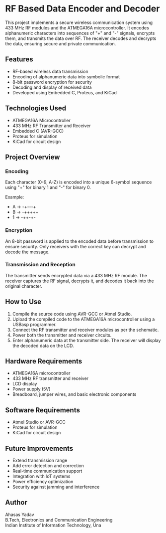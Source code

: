 # RF Based Data Encoder and Decoder

This project implements a secure wireless communication system using 433 MHz RF modules and the ATMEGA16A microcontroller. It encodes alphanumeric characters into sequences of "+" and "-" signals, encrypts them, and transmits the data over RF. The receiver decodes and decrypts the data, ensuring secure and private communication.

## Features

- RF-based wireless data transmission
- Encoding of alphanumeric data into symbolic format
- 8-bit password encryption for security
- Decoding and display of received data
- Developed using Embedded C, Proteus, and KiCad

## Technologies Used

- ATMEGA16A Microcontroller
- 433 MHz RF Transmitter and Receiver
- Embedded C (AVR-GCC)
- Proteus for simulation
- KiCad for circuit design

## Project Overview

### Encoding

Each character (0-9, A-Z) is encoded into a unique 6-symbol sequence using "+" for binary 1 and "-" for binary 0.

Example:
- A -> -+---+
- B -> -+++++
- 1 -> -++-+-

### Encryption

An 8-bit password is applied to the encoded data before transmission to ensure security. Only receivers with the correct key can decrypt and decode the message.

### Transmission and Reception

The transmitter sends encrypted data via a 433 MHz RF module. The receiver captures the RF signal, decrypts it, and decodes it back into the original character.

## How to Use

1. Compile the source code using AVR-GCC or Atmel Studio.
2. Upload the compiled code to the ATMEGA16A microcontroller using a USBasp programmer.
3. Connect the RF transmitter and receiver modules as per the schematic.
4. Power both the transmitter and receiver circuits.
5. Enter alphanumeric data at the transmitter side. The receiver will display the decoded data on the LCD.

## Hardware Requirements

- ATMEGA16A microcontroller
- 433 MHz RF transmitter and receiver
- LCD display
- Power supply (5V)
- Breadboard, jumper wires, and basic electronic components

## Software Requirements

- Atmel Studio or AVR-GCC
- Proteus for simulation
- KiCad for circuit design



## Future Improvements

- Extend transmission range
- Add error detection and correction
- Real-time communication support
- Integration with IoT systems
- Power efficiency optimization
- Security against jamming and interference

## Author

Ahasas Yadav  
B.Tech, Electronics and Communication Engineering  
Indian Institute of Information Technology, Una



